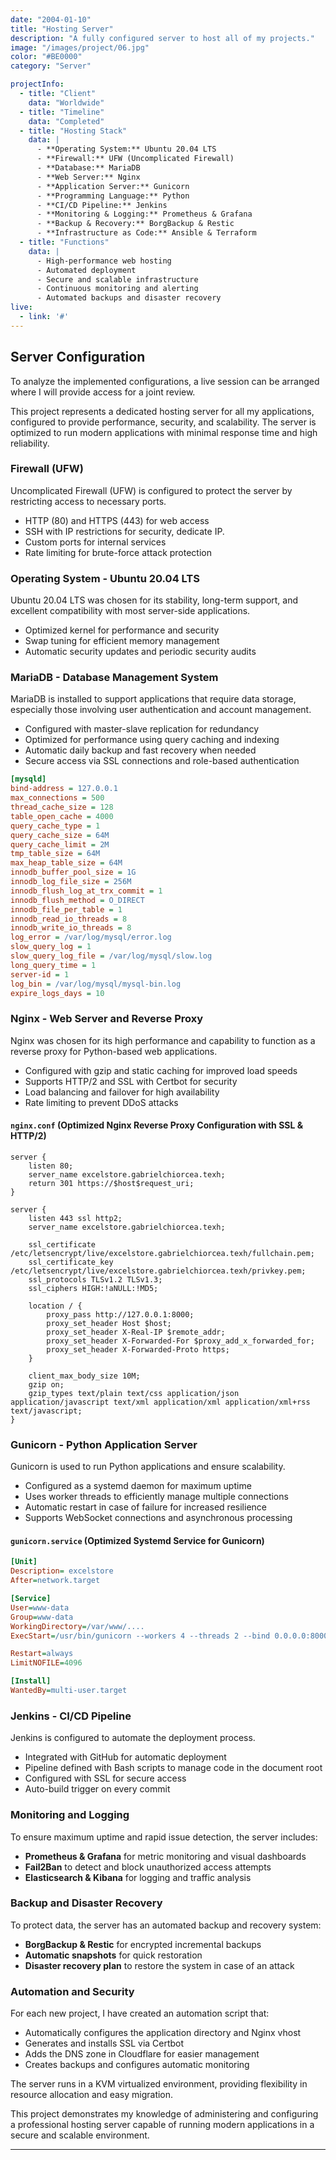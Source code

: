 ```yaml
---
date: "2004-01-10"
title: "Hosting Server"
description: "A fully configured server to host all of my projects."
image: "/images/project/06.jpg"
color: "#BE0000"
category: "Server"

projectInfo:
  - title: "Client"
    data: "Worldwide"
  - title: "Timeline"
    data: "Completed"
  - title: "Hosting Stack"
    data: |
      - **Operating System:** Ubuntu 20.04 LTS
      - **Firewall:** UFW (Uncomplicated Firewall)
      - **Database:** MariaDB
      - **Web Server:** Nginx
      - **Application Server:** Gunicorn
      - **Programming Language:** Python
      - **CI/CD Pipeline:** Jenkins
      - **Monitoring & Logging:** Prometheus & Grafana
      - **Backup & Recovery:** BorgBackup & Restic
      - **Infrastructure as Code:** Ansible & Terraform
  - title: "Functions"
    data: |
      - High-performance web hosting
      - Automated deployment
      - Secure and scalable infrastructure
      - Continuous monitoring and alerting
      - Automated backups and disaster recovery
live:
  - link: '#'
---
```


## Server Configuration

To analyze the implemented configurations, a live session can be arranged where I will provide access for a joint review.

This project represents a dedicated hosting server for all my applications, configured to provide performance, security, and scalability. The server is optimized to run modern applications with minimal response time and high reliability.

### **Firewall (UFW)**
Uncomplicated Firewall (UFW) is configured to protect the server by restricting access to necessary ports.
- HTTP (80) and HTTPS (443) for web access
- SSH with IP restrictions for security, dedicate IP.
- Custom ports for internal services
- Rate limiting for brute-force attack protection

###  **Operating System - Ubuntu 20.04 LTS**
Ubuntu 20.04 LTS was chosen for its stability, long-term support, and excellent compatibility with most server-side applications.
- Optimized kernel for performance and security
- Swap tuning for efficient memory management
- Automatic security updates and periodic security audits

###  **MariaDB - Database Management System**
MariaDB is installed to support applications that require data storage, especially those involving user authentication and account management.
- Configured with master-slave replication for redundancy
- Optimized for performance using query caching and indexing
- Automatic daily backup and fast recovery when needed
- Secure access via SSL connections and role-based authentication


```ini
[mysqld]
bind-address = 127.0.0.1
max_connections = 500
thread_cache_size = 128
table_open_cache = 4000
query_cache_type = 1
query_cache_size = 64M
query_cache_limit = 2M
tmp_table_size = 64M
max_heap_table_size = 64M
innodb_buffer_pool_size = 1G
innodb_log_file_size = 256M
innodb_flush_log_at_trx_commit = 1
innodb_flush_method = O_DIRECT
innodb_file_per_table = 1
innodb_read_io_threads = 8
innodb_write_io_threads = 8
log_error = /var/log/mysql/error.log
slow_query_log = 1
slow_query_log_file = /var/log/mysql/slow.log
long_query_time = 1
server-id = 1
log_bin = /var/log/mysql/mysql-bin.log
expire_logs_days = 10

```

### **Nginx - Web Server and Reverse Proxy**
Nginx was chosen for its high performance and capability to function as a reverse proxy for Python-based web applications.
- Configured with gzip and static caching for improved load speeds
- Supports HTTP/2 and SSL with Certbot for security
- Load balancing and failover for high availability
- Rate limiting to prevent DDoS attacks


#### `nginx.conf` (Optimized Nginx Reverse Proxy Configuration with SSL & HTTP/2)
```nginx
server {
    listen 80;
    server_name excelstore.gabrielchiorcea.texh;
    return 301 https://$host$request_uri;
}

server {
    listen 443 ssl http2;
    server_name excelstore.gabrielchiorcea.texh;

    ssl_certificate /etc/letsencrypt/live/excelstore.gabrielchiorcea.texh/fullchain.pem;
    ssl_certificate_key /etc/letsencrypt/live/excelstore.gabrielchiorcea.texh/privkey.pem;
    ssl_protocols TLSv1.2 TLSv1.3;
    ssl_ciphers HIGH:!aNULL:!MD5;

    location / {
        proxy_pass http://127.0.0.1:8000;
        proxy_set_header Host $host;
        proxy_set_header X-Real-IP $remote_addr;
        proxy_set_header X-Forwarded-For $proxy_add_x_forwarded_for;
        proxy_set_header X-Forwarded-Proto https;
    }

    client_max_body_size 10M;
    gzip on;
    gzip_types text/plain text/css application/json application/javascript text/xml application/xml application/xml+rss text/javascript;
}
```


### **Gunicorn - Python Application Server**
Gunicorn is used to run Python applications and ensure scalability.
- Configured as a systemd daemon for maximum uptime
- Uses worker threads to efficiently manage multiple connections
- Automatic restart in case of failure for increased resilience
- Supports WebSocket connections and asynchronous processing


#### `gunicorn.service` (Optimized Systemd Service for Gunicorn)
```ini
[Unit]
Description= excelstore
After=network.target

[Service]
User=www-data
Group=www-data
WorkingDirectory=/var/www/....
ExecStart=/usr/bin/gunicorn --workers 4 --threads 2 --bind 0.0.0.0:8000 --access-logfile /var/log/gunicorn/access.log --error-logfile /var/log/gunicorn/error.log wsgi:app

Restart=always
LimitNOFILE=4096

[Install]
WantedBy=multi-user.target
```



### **Jenkins - CI/CD Pipeline**
Jenkins is configured to automate the deployment process.
- Integrated with GitHub for automatic deployment
- Pipeline defined with Bash scripts to manage code in the document root
- Configured with SSL for secure access
- Auto-build trigger on every commit

### **Monitoring and Logging**
To ensure maximum uptime and rapid issue detection, the server includes:
- **Prometheus & Grafana** for metric monitoring and visual dashboards
- **Fail2Ban** to detect and block unauthorized access attempts
- **Elasticsearch & Kibana** for logging and traffic analysis

### **Backup and Disaster Recovery**
To protect data, the server has an automated backup and recovery system:
- **BorgBackup & Restic** for encrypted incremental backups
- **Automatic snapshots** for quick restoration
- **Disaster recovery plan** to restore the system in case of an attack

### **Automation and Security**
For each new project, I have created an automation script that:
- Automatically configures the application directory and Nginx vhost
- Generates and installs SSL via Certbot
- Adds the DNS zone in Cloudflare for easier management
- Creates backups and configures automatic monitoring

The server runs in a KVM virtualized environment, providing flexibility in resource allocation and easy migration.

This project demonstrates my knowledge of administering and configuring a professional hosting server capable of running modern applications in a secure and scalable environment.

---




